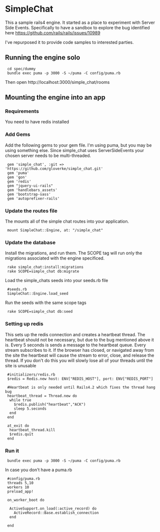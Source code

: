 SimpleChat
============

This a sample rails4 engine.  It started as a place to experiment with Server Side Events. Specifically to have a sandbox to explore the bug identified here https://github.com/rails/rails/issues/10989

I've repurposed it to provide code samples to interested parties.

## Running the engine solo

```
 cd spec/dummy
 bundle exec puma -p 3000 -S ~/puma -C config/puma.rb
```
Then open http://localhost:3000/simple_chat/rooms


## Mounting the engine into an app

### Requirements

You need to have redis installed

### Add Gems

Add the following gems to your gem file. I'm using puma, but you may be using something else.  Since
simple_chat uses ServerSideEvents your chosen server needs to be multi-threaded.
```
 gem 'simple_chat', :git => 'https://github.com/gloverke/simple_chat.git'
 gem 'puma'
 gem 'gon'
 gem 'redis'
 gem "jquery-ui-rails"
 gem 'handlebars_assets'
 gem 'bootstrap-sass'
 gem 'autoprefixer-rails'
```
### Update the routes file

The mounts all of the simple chat routes into your application.
```
 mount SimpleChat::Engine, at: "/simple_chat"
```
### Update the database

Install the migrations, and run them.  The SCOPE tag will run only the migrations associated with
the engine specificed.
```
 rake simple_chat:install:migrations
 rake SCOPE=simple_chat db:migrate
```
Load the simple_chats seeds into your seeds.rb file
```
 #seeds.rb
 SimpleChat::Engine.load_seed
```
Run the seeds with the same scope tags
```
 rake SCOPE=simple_chat db:seed
```
### Setting up redis

This sets up the redis connection and creates a heartbeat thread.  The heartbeat should not be necessary,
but due to the bug mentioned above it is.  Every 5 seconds is sends a message to the heartbeat queue. Every
stream subscribes to it.  If the browser has closed, or navigated away from the site the heartbeat will
cause the stream to error, close, and release the thread.  If you don't do this you will slowly lose
all of your threads until the site is unusable
```
 #initializers/redis.rb
 $redis = Redis.new host: ENV["REDIS_HOST"], port: ENV["REDIS_PORT"]

 #Heartbeat is only needed until Rails4.2 which fixes the thread hang bug
 heartbeat_thread = Thread.new do
  while true
    $redis.publish("heartbeat","ACK")
    sleep 5.seconds
  end
 end

 at_exit do
  heartbeat_thread.kill
  $redis.quit
 end
```
### Run it
```
 bundle exec puma -p 3000 -S ~/puma -C config/puma.rb
```

In case you don't have a puma.rb
```
 #config/puma.rb
 threads 5,10
 workers 10
 preload_app!

 on_worker_boot do

  ActiveSupport.on_load(:active_record) do
    ActiveRecord::Base.establish_connection
  end

 end
```
